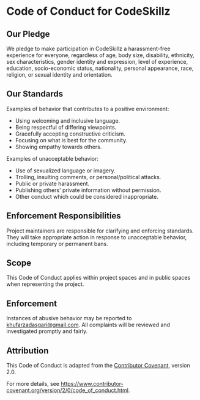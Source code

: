 # Code of Conduct for CodeSkillz

## Our Pledge

We pledge to make participation in CodeSkillz a harassment-free experience for everyone, regardless of age, body size, disability, ethnicity, sex characteristics, gender identity and expression, level of experience, education, socio-economic status, nationality, personal appearance, race, religion, or sexual identity and orientation.

## Our Standards

Examples of behavior that contributes to a positive environment:
- Using welcoming and inclusive language.
- Being respectful of differing viewpoints.
- Gracefully accepting constructive criticism.
- Focusing on what is best for the community.
- Showing empathy towards others.

Examples of unacceptable behavior:
- Use of sexualized language or imagery.
- Trolling, insulting comments, or personal/political attacks.
- Public or private harassment.
- Publishing others' private information without permission.
- Other conduct which could be considered inappropriate.

## Enforcement Responsibilities

Project maintainers are responsible for clarifying and enforcing standards. They will take appropriate action in response to unacceptable behavior, including temporary or permanent bans.

## Scope

This Code of Conduct applies within project spaces and in public spaces when representing the project.

## Enforcement

Instances of abusive behavior may be reported to khufarzadasgari@gmail.com. All complaints will be reviewed and investigated promptly and fairly.

## Attribution

This Code of Conduct is adapted from the [Contributor Covenant](https://www.contributor-covenant.org), version 2.0.

For more details, see https://www.contributor-covenant.org/version/2/0/code_of_conduct.html.